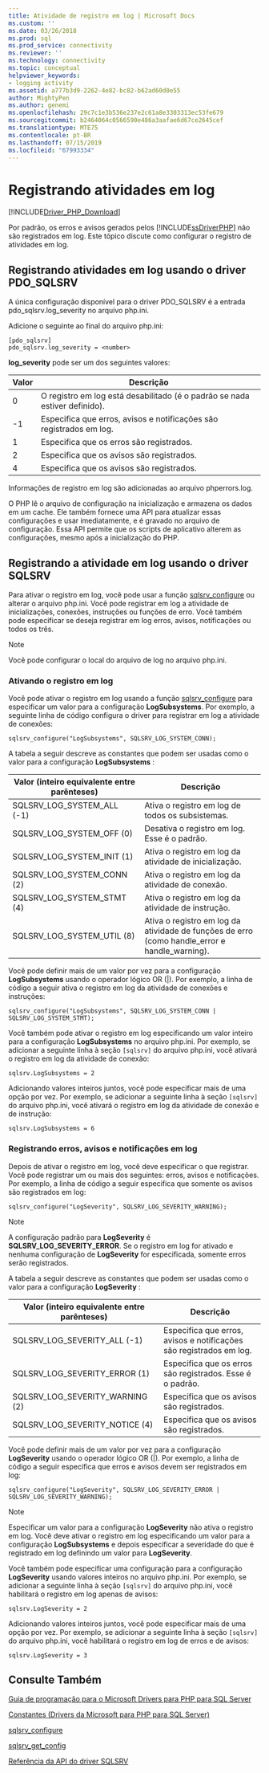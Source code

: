 ```yaml
---
title: Atividade de registro em log | Microsoft Docs
ms.custom: ''
ms.date: 03/26/2018
ms.prod: sql
ms.prod_service: connectivity
ms.reviewer: ''
ms.technology: connectivity
ms.topic: conceptual
helpviewer_keywords:
- logging activity
ms.assetid: a777b3d9-2262-4e82-bc82-b62ad60d0e55
author: MightyPen
ms.author: genemi
ms.openlocfilehash: 29c7c1e3b536e237e2c61a8e3303313ec53fe679
ms.sourcegitcommit: b2464064c0566590e486a3aafae6d67ce2645cef
ms.translationtype: MTE75
ms.contentlocale: pt-BR
ms.lasthandoff: 07/15/2019
ms.locfileid: "67993334"
---
```

# <a name="logging-activity"></a>Registrando atividades em log
[!INCLUDE[Driver_PHP_Download](../../includes/driver_php_download.md)]

Por padrão, os erros e avisos gerados pelos [!INCLUDE[ssDriverPHP](../../includes/ssdriverphp_md.md)] não são registrados em log. Este tópico discute como configurar o registro de atividades em log.  
  
## <a name="logging-activity-using-the-pdosqlsrv-driver"></a>Registrando atividades em log usando o driver PDO_SQLSRV  
A única configuração disponível para o driver PDO_SQLSRV é a entrada pdo_sqlsrv.log_severity no arquivo php.ini.  
  
Adicione o seguinte ao final do arquivo php.ini:  
  
```  
[pdo_sqlsrv]  
pdo_sqlsrv.log_severity = <number>  
```  
  
**log_severity** pode ser um dos seguintes valores:  
  
|Valor|Descrição|  
|---------|---------------|  
|0|O registro em log está desabilitado (é o padrão se nada estiver definido).|  
|-1|Especifica que erros, avisos e notificações são registrados em log.|  
|1|Especifica que os erros são registrados.|  
|2|Especifica que os avisos são registrados.|  
|4|Especifica que os avisos são registrados.|  
  
Informações de registro em log são adicionadas ao arquivo phperrors.log.  
  
O PHP lê o arquivo de configuração na inicialização e armazena os dados em um cache. Ele também fornece uma API para atualizar essas configurações e usar imediatamente, e é gravado no arquivo de configuração. Essa API permite que os scripts de aplicativo alterem as configurações, mesmo após a inicialização do PHP.  
  
## <a name="logging-activity-using-the-sqlsrv-driver"></a>Registrando a  atividade em log usando o driver SQLSRV  
Para ativar o registro em log, você pode usar a função [sqlsrv_configure](../../connect/php/sqlsrv-configure.md) ou alterar o arquivo php.ini. Você pode registrar em log a atividade de inicializações, conexões, instruções ou funções de erro. Você também pode especificar se deseja registrar em log erros, avisos, notificações ou todos os três.  
  
> [!NOTE]  
> Você pode configurar o local do arquivo de log no arquivo php.ini.  
  
### <a name="turning-logging-on"></a>Ativando o registro em log  
Você pode ativar o registro em log usando a função [sqlsrv_configure](../../connect/php/sqlsrv-configure.md) para especificar um valor para a configuração **LogSubsystems**. Por exemplo, a seguinte linha de código configura o driver para registrar em log a atividade de conexões:  
  
`sqlsrv_configure("LogSubsystems", SQLSRV_LOG_SYSTEM_CONN);`  
  
A tabela a seguir descreve as constantes que podem ser usadas como o valor para a configuração **LogSubsystems** :  
  
|Valor (inteiro equivalente entre parênteses)|Descrição|  
|-----------------------------------------------|---------------|  
|SQLSRV_LOG_SYSTEM_ALL (-1)|Ativa o registro em log de todos os subsistemas.|  
|SQLSRV_LOG_SYSTEM_OFF (0)|Desativa o registro em log. Esse é o padrão.|  
|SQLSRV_LOG_SYSTEM_INIT (1)|Ativa o registro em log da atividade de inicialização.|  
|SQLSRV_LOG_SYSTEM_CONN (2)|Ativa o registro em log da atividade de conexão.|  
|SQLSRV_LOG_SYSTEM_STMT (4)|Ativa o registro em log da atividade de instrução.|  
|SQLSRV_LOG_SYSTEM_UTIL (8)|Ativa o registro em log da atividade de funções de erro (como handle_error e handle_warning).|  
  
Você pode definir mais de um valor por vez para a configuração **LogSubsystems** usando o operador lógico OR (|). Por exemplo, a linha de código a seguir ativa o registro em log da atividade de conexões e instruções:  
  
`sqlsrv_configure("LogSubsystems", SQLSRV_LOG_SYSTEM_CONN | SQLSRV_LOG_SYSTEM_STMT);`  
  
Você também pode ativar o registro em log especificando um valor inteiro para a configuração **LogSubsystems** no arquivo php.ini. Por exemplo, se adicionar a seguinte linha à seção `[sqlsrv]` do arquivo php.ini, você ativará o registro em log da atividade de conexão:  
  
`sqlsrv.LogSubsystems = 2`  
  
Adicionando valores inteiros juntos, você pode especificar mais de uma opção por vez. Por exemplo, se adicionar a seguinte linha à seção `[sqlsrv]` do arquivo php.ini, você ativará o registro em log da atividade de conexão e de instrução:  
  
`sqlsrv.LogSubsystems = 6`  
  
### <a name="logging-errors-warnings-and-notices"></a>Registrando erros, avisos e notificações em log  
Depois de ativar o registro em log, você deve especificar o que registrar. Você pode registrar um ou mais dos seguintes: erros, avisos e notificações. Por exemplo, a linha de código a seguir especifica que somente os avisos são registrados em log:  
  
`sqlsrv_configure("LogSeverity", SQLSRV_LOG_SEVERITY_WARNING);`  
  
> [!NOTE]  
> A configuração padrão para **LogSeverity** é **SQLSRV_LOG_SEVERITY_ERROR**. Se o registro em log for ativado e nenhuma configuração de **LogSeverity** for especificada, somente erros serão registrados.  
  
A tabela a seguir descreve as constantes que podem ser usadas como o valor para a configuração **LogSeverity** :  
  
|Valor (inteiro equivalente entre parênteses)|Descrição|  
|-----------------------------------------------|---------------|  
|SQLSRV_LOG_SEVERITY_ALL (-1)|Especifica que erros, avisos e notificações são registrados em log.|  
|SQLSRV_LOG_SEVERITY_ERROR (1)|Especifica que os erros são registrados. Esse é o padrão.|  
|SQLSRV_LOG_SEVERITY_WARNING (2)|Especifica que os avisos são registrados.|  
|SQLSRV_LOG_SEVERITY_NOTICE (4)|Especifica que os avisos são registrados.|  
  
Você pode definir mais de um valor por vez para a configuração **LogSeverity** usando o operador lógico OR (|). Por exemplo, a linha de código a seguir especifica que erros e avisos devem ser registrados em log:  
  
`sqlsrv_configure("LogSeverity", SQLSRV_LOG_SEVERITY_ERROR | SQLSRV_LOG_SEVERITY_WARNING);`  
  
> [!NOTE]  
> Especificar um valor para a configuração **LogSeverity** não ativa o registro em log. Você deve ativar o registro em log especificando um valor para a configuração **LogSubsystems** e depois especificar a severidade do que é registrado em log definindo um valor para **LogSeverity**.  
  
Você também pode especificar uma configuração para a configuração **LogSeverity** usando valores inteiros no arquivo php.ini. Por exemplo, se adicionar a seguinte linha à seção `[sqlsrv]` do arquivo php.ini, você habilitará o registro em log apenas de avisos:  
  
`sqlsrv.LogSeverity = 2`  
  
Adicionando valores inteiros juntos, você pode especificar mais de uma opção por vez. Por exemplo, se adicionar a seguinte linha à seção `[sqlsrv]` do arquivo php.ini, você habilitará o registro em log de erros e de avisos:  
  
`sqlsrv.LogSeverity = 3`  
  
## <a name="see-also"></a>Consulte Também  
[Guia de programação para o Microsoft Drivers para PHP para SQL Server](../../connect/php/programming-guide-for-php-sql-driver.md)

[Constantes &#40;Drivers da Microsoft para PHP para SQL Server&#41;](../../connect/php/constants-microsoft-drivers-for-php-for-sql-server.md)

[sqlsrv_configure](../../connect/php/sqlsrv-configure.md)

[sqlsrv_get_config](../../connect/php/sqlsrv-get-config.md)

[Referência da API do driver SQLSRV](../../connect/php/sqlsrv-driver-api-reference.md)  
  
